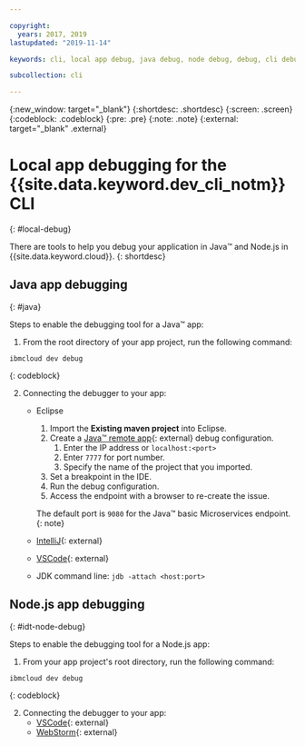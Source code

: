 ```yaml
---

copyright:
  years: 2017, 2019
lastupdated: "2019-11-14"

keywords: cli, local app debug, java debug, node debug, debug, cli debug, local cli, ibmcloud dev, dev debug

subcollection: cli

---
```


{:new_window: target="_blank"}
{:shortdesc: .shortdesc}
{:screen: .screen}
{:codeblock: .codeblock}
{:pre: .pre}
{:note: .note}
{:external: target="_blank" .external}

# Local app debugging for the {{site.data.keyword.dev_cli_notm}} CLI
{: #local-debug}

There are tools to help you debug your application in Java&trade; and Node.js in {{site.data.keyword.cloud}}.
{: shortdesc}

## Java app debugging
{: #java}

Steps to enable the debugging tool for a Java&trade; app:

1. From the root directory of your app project, run the following command:

  ```
  ibmcloud dev debug
  ```
  {: codeblock}

2. Connecting the debugger to your app:

	* Eclipse
      1. Import the **Existing maven project** into Eclipse.
      2. Create a [Java&trade; remote app](http://help.eclipse.org/neon/index.jsp?topic=%2Forg.eclipse.jdt.doc.user%2Ftasks%2Ftask-remotejava_launch_config.htm){: external} debug configuration.
         1. Enter the IP address or `localhost:<port>`  
         2. Enter `7777` for port number.
         3. Specify the name of the project that you imported.
      6. Set a breakpoint in the IDE.
      7. Run the debug configuration.
      8. Access the endpoint with a browser to re-create the issue.  
	   
	   The default port is `9080` for the Java&trade; basic Microservices endpoint.
	   {: note}

	* [IntelliJ](https://www.jetbrains.com/help/idea/2016.3/run-debug-configuration-remote.html){: external}
	* [VSCode](https://marketplace.visualstudio.com/items?itemName=donjayamanne.javadebugger){: external}
	* JDK command line: `jdb -attach <host:port>`

## Node.js app debugging
{: #idt-node-debug}

Steps to enable the debugging tool for a Node.js app:

1. From your app project's root directory, run the following command:
  ```
  ibmcloud dev debug
  ```
  {: codeblock}

2. Connecting the debugger to your app:
	* [VSCode](https://blog.docker.com/2016/07/live-debugging-docker/){: external}
	* [WebStorm](https://blog.alexseifert.com/2016/10/25/debugging-node-js-in-a-docker-container-with-webstorm/){: external}


<!--
## Swift app debugging - content from mike tunnicliffe
{: #swift}

Steps to enable debug for a Swift app:  

1. On the App server (or system where the Swift app will execute), you should start the 'lldb server':
 - `lldb-server platform -->
<!-- listen <port number>`
2. On the App server, build the Kitura-based server app using the debug configuration:
 - `swift build debug`
3. On the App server, start the Kitura-based server app:
 - `./build/debug/Kitura-Starter`
4. On the client system (also known as the host system), start the 'lldb client':
 - `lldb`
5. Configure lldb client to connect to lldb-server:
 - `(lldb) platform select remote-linux`
 - `(lldb) platform connect connect://<ip address server>:<port number server>`
6. Execute commands to debug remote program:
 - `(lldb) process attach -->
<!--pid 3626`
-->
